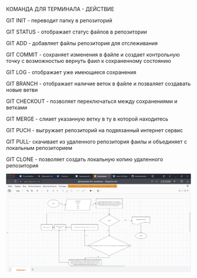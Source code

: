 КОМАНДА ДЛЯ ТЕРМИНАЛА - ДЕЙСТВИЕ

GIT INIT - переводит папку в репозиторий

GIT STATUS - отображает статус файлов в репозитории

GIT ADD - добавляет файлы репозитория для отслеживания

GIT COMMIT - сохраняет изменения в файле и создает контрольную точку с возможностью вернуть фаил к сохраненному состоянию

GIT LOG - отображает уже имеющиеся сохранения

GIT BRANCH - отображает наличие веток в файле и позваляет создавать новые ветви

GIT CHECKOUT - позволяет переключаться между сохранениями и ветками

GIT MERGE - слиает указанную ветку в ту в которой находитесь

GIT PUCH - выгружает репозиторий на подвязанный интернет сервис

GIT PULL- скачивает из удаленного репозитория фаилы и объединяет с локальным репозиторием

GIT CLONE - позволяет создать локальную копию удаленного репозитория

![блок схема](%D0%BC%D0%B0%D1%82%D1%80%D0%B8%D1%86%D0%B0.png)